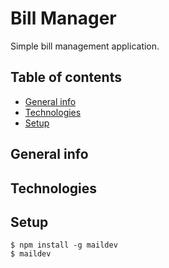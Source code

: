 # Bill Manager

Simple bill management application.

## Table of contents
* [General info](#general-info)
* [Technologies](#technologies)
* [Setup](#setup)

## General info

## Technologies

## Setup

```
$ npm install -g maildev
$ maildev
```
